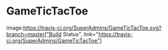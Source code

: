 GameTicTacToe
=============
image:https://travis-ci.org/SuperAdmins/GameTicTacToe.svg?branch=master["Build Status", link="https://travis-ci.org/SuperAdmins/GameTicTacToe"]
